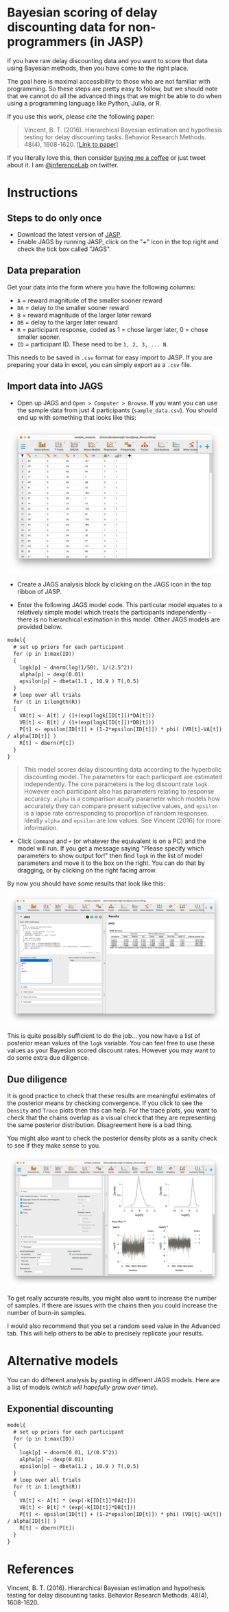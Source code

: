 # Bayesian scoring of delay discounting data for non-programmers (in JASP)

If you have raw delay discounting data and you want to score that data using Bayesian methods, then you have come to the right place.

The goal here is maximal accessibility to those who are not familiar with programming. So these steps are pretty easy to follow, but we should note that we cannot do all the advanced things that we might be able to do when using a programming language like Python, Julia, or R.

If you use this work, please cite the following paper:
> Vincent, B. T. (2016). Hierarchical Bayesian estimation and hypothesis testing for delay discounting tasks. Behavior Research Methods. 48(4), 1608-1620. [[Link to paper](https://link.springer.com/article/10.3758/s13428-015-0672-2)]

If you literally love this, then consider [buying me a coffee](https://www.buymeacoffee.com/drben) or just tweet about it. I am [@inferenceLab](https://twitter.com/inferencelab) on twitter.

# Instructions

## Steps to do only once
- Download the latest version of [JASP](https://jasp-stats.org).
- Enable JAGS by running JASP, click on the "+" icon in the top right and check the tick box called "JAGS".

## Data preparation
Get your data into the form where you have the following columns:
- `A` = reward magnitude of the smaller sooner reward
- `DA` = delay to the smaller sooner reward
- `B` = reward magnitude of the larger later reward
- `DB` = delay to the larger later reward
- `R` = participant response, coded as 1 = chose larger later, 0 = chose smaller sooner.
- `ID` = participant ID. These need to be `1, 2, 3, ... N`.

This needs to be saved in `.csv` format for easy import to JASP. If you are preparing your data in excel, you can simply export as a `.csv` file.

## Import data into JAGS
- Open up JAGS and `Open > Computer > Browse`. If you want you can use the sample data from just 4 participants (`sample_data.csv`). You should end up with something that looks like this:

![](img/screenshot_data.png)

- Create a JAGS analysis block by clicking on the JAGS icon in the top ribbon of JASP.

- Enter the following JAGS model code. This particular model equates to a relatively simple model which treats the participants independently - there is no hierarchical estimation in this model. Other JAGS models are provided below.

```
model{
  # set up priors for each participant
  for (p in 1:max(ID))
  {
    logk[p] ~ dnorm(log(1/50), 1/(2.5^2))
    alpha[p] ~ dexp(0.01)
    epsilon[p] ~ dbeta(1.1 , 10.9 ) T(,0.5)
  }
  # loop over all trials
  for (t in 1:length(R))
  {
    VA[t] <- A[t] / (1+(exp(logk[ID[t]])*DA[t]))
    VB[t] <- B[t] / (1+(exp(logk[ID[t]])*DB[t]))
    P[t] <- epsilon[ID[t]] + (1-2*epsilon[ID[t]]) * phi( (VB[t]-VA[t]) / alpha[ID[t]] )
    R[t] ~ dbern(P[t])
  }  
}
```
> This model scores delay discounting data according to the hyperbolic discounting model. The parameters for each participant are estimated independently. The core parameters is the log discount rate `logk`. However each participant also has parameters relating to response accuracy: `alpha` is a comparison acuity parameter which models how accurately they can compare present subjective values, and `epsilon` is a lapse rate corresponding to proportion of random responses. Ideally `alpha` and `epsilon` are low values. See Vincent (2016) for more information.

- Click `Command` and `+` (or whatever the equivalent is on a PC) and the model will run. If you get a message saying "Please specify which parameters to show output for!" then find `logk` in the list of model parameters and move it to the box on the right. You can do that by dragging, or by clicking on the right facing arrow.

By now you should have some results that look like this:

![](img/screenshot_jags_result.png)

This is quite possibly sufficient to do the job... you now have a list of posterior mean values of the `logk` variable. You can feel free to use these values as your Bayesian scored discount rates. However you may want to do some extra due diligence.

## Due diligence

It is good practice to check that these results are meaningful estimates of the posterior means by checking convergence. If you click to see the `Density` and `Trace` plots then this can help. For the trace plots, you want to check that the chains overlap as a visual check that they are representing the same posterior distribution. Disagreement here is a bad thing.

You might also want to check the posterior density plots as a sanity check to see if they make sense to you.

![](img/screenshot_trace.png)

To get really accurate results, you might also want to increase the number of  samples. If there are issues with the chains then you could increase the number of burn-in samples. 

I would also recommend that you set a random seed value in the Advanced tab. This will help others to be able to precisely replicate your results.

# Alternative models
You can do different analysis by pasting in different JAGS models. Here are a list of models (_which will hopefully grow over time_).

## Exponential discounting

```
model{
  # set up priors for each participant
  for (p in 1:max(ID))
  {
    logk[p] ~ dnorm(0.01, 1/(0.5^2))
    alpha[p] ~ dexp(0.01)
    epsilon[p] ~ dbeta(1.1 , 10.9 ) T(,0.5)
  }
  # loop over all trials
  for (t in 1:length(R))
  {
    VA[t] <- A[t] * (exp(-k[ID[t]]*DA[t]))
    VB[t] <- B[t] * (exp(-k[ID[t]]*DB[t]))
    P[t] <- epsilon[ID[t]] + (1-2*epsilon[ID[t]]) * phi( (VB[t]-VA[t]) / alpha[ID[t]] )
    R[t] ~ dbern(P[t])
  }  
}
```


# References
Vincent, B. T. (2016). Hierarchical Bayesian estimation and hypothesis testing for delay discounting tasks. Behavior Research Methods. 48(4), 1608-1620.
